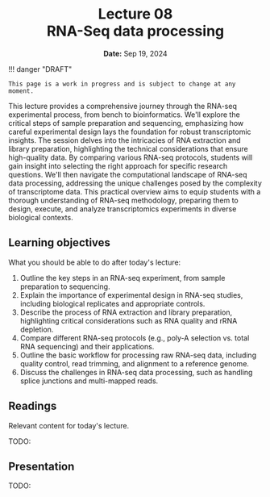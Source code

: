 <h1 align="center">
<b>Lecture 08</b><br>
RNA-Seq data processing
</h1>
<p align="center">
<b>Date:</b> Sep 19, 2024
</p>

!!! danger "DRAFT"

    This page is a work in progress and is subject to change at any moment.

This lecture provides a comprehensive journey through the RNA-seq experimental process, from bench to bioinformatics. We'll explore the critical steps of sample preparation and sequencing, emphasizing how careful experimental design lays the foundation for robust transcriptomic insights. The session delves into the intricacies of RNA extraction and library preparation, highlighting the technical considerations that ensure high-quality data. By comparing various RNA-seq protocols, students will gain insight into selecting the right approach for specific research questions. We'll then navigate the computational landscape of RNA-seq data processing, addressing the unique challenges posed by the complexity of transcriptome data. This practical overview aims to equip students with a thorough understanding of RNA-seq methodology, preparing them to design, execute, and analyze transcriptomics experiments in diverse biological contexts.

## Learning objectives

What you should be able to do after today's lecture:

1.  Outline the key steps in an RNA-seq experiment, from sample preparation to sequencing.
2.  Explain the importance of experimental design in RNA-seq studies, including biological replicates and appropriate controls.
3.  Describe the process of RNA extraction and library preparation, highlighting critical considerations such as RNA quality and rRNA depletion.
4.  Compare different RNA-seq protocols (e.g., poly-A selection vs. total RNA sequencing) and their applications.
5.  Outline the basic workflow for processing raw RNA-seq data, including quality control, read trimming, and alignment to a reference genome.
6.  Discuss the challenges in RNA-seq data processing, such as handling splice junctions and multi-mapped reads.

## Readings

Relevant content for today's lecture.

TODO:

## Presentation

TODO:
